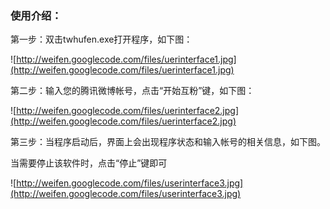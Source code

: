 ### 使用介绍： ###

第一步：双击twhufen.exe打开程序，如下图：

![http://weifen.googlecode.com/files/uerinterface1.jpg](http://weifen.googlecode.com/files/uerinterface1.jpg)

第二步：输入您的腾讯微博帐号，点击“开始互粉”键，如下图：

![http://weifen.googlecode.com/files/uerinterface2.jpg](http://weifen.googlecode.com/files/uerinterface2.jpg)

第三步：当程序启动后，界面上会出现程序状态和输入帐号的相关信息，如下图。

当需要停止该软件时，点击“停止”键即可

![http://weifen.googlecode.com/files/userinterface3.jpg](http://weifen.googlecode.com/files/userinterface3.jpg)